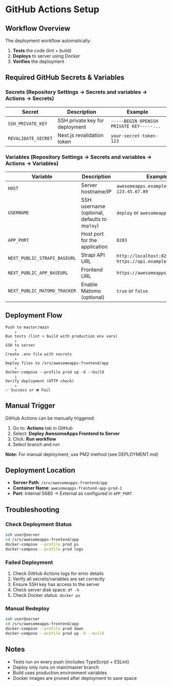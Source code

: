 # GitHub Actions Setup

## Workflow Overview

The deployment workflow automatically:
1. **Tests** the code (lint + build)
2. **Deploys** to server using Docker
3. **Verifies** the deployment

## Required GitHub Secrets & Variables

### Secrets (Repository Settings → Secrets and variables → Actions → Secrets)

| Secret | Description | Example |
|--------|-------------|---------|
| `SSH_PRIVATE_KEY` | SSH private key for deployment | `-----BEGIN OPENSSH PRIVATE KEY-----...` |
| `REVALIDATE_SECRET` | Next.js revalidation token | `your-secret-token-123` |

### Variables (Repository Settings → Secrets and variables → Actions → Variables)

| Variable | Description | Example |
|----------|-------------|---------|
| `HOST` | Server hostname/IP | `awesomeapps.example.com` or `123.45.67.89` |
| `USERNAME` | SSH username (optional, defaults to `deploy`) | `deploy` or `awesomeapps` |
| `APP_PORT` | Host port for the application | `8203` |
| `NEXT_PUBLIC_STRAPI_BASEURL` | Strapi API URL | `http://localhost:8202` or `https://api.example.com` |
| `NEXT_PUBLIC_APP_BASEURL` | Frontend URL | `https://awesomeapps.example.com` |
| `NEXT_PUBLIC_MATOMO_TRACKER` | Enable Matomo (optional) | `true` or `false` |

## Deployment Flow

```
Push to master/main
    ↓
Run tests (lint + build with production env vars)
    ↓
SSH to server
    ↓
Create .env file with secrets
    ↓
Deploy files to /srv/awesomeapps-frontend/app
    ↓
docker-compose --profile prod up -d --build
    ↓
Verify deployment (HTTP check)
    ↓
✅ Success or ❌ Fail
```

## Manual Trigger

GitHub Actions can be manually triggered:

1. Go to: **Actions** tab in GitHub
2. Select: **Deploy AwesomeApps Frontend to Server**
3. Click: **Run workflow**
4. Select branch and run

**Note:** For manual deployment, use PM2 method (see DEPLOYMENT.md)

## Deployment Location

- **Server Path**: `/srv/awesomeapps-frontend/app`
- **Container Name**: `awesomeapps-frontend-app-prod-1`
- **Port**: Internal 5680 → External as configured in `APP_PORT`

## Troubleshooting

### Check Deployment Status
```bash
ssh user@server
cd /srv/awesomeapps-frontend/app
docker-compose --profile prod ps
docker-compose --profile prod logs
```

### Failed Deployment
1. Check GitHub Actions logs for error details
2. Verify all secrets/variables are set correctly  
3. Ensure SSH key has access to the server
4. Check server disk space: `df -h`
5. Check Docker status: `docker ps`

### Manual Redeploy
```bash
ssh user@server
cd /srv/awesomeapps-frontend/app
docker-compose --profile prod down
docker-compose --profile prod up -d --build
```

## Notes

- Tests run on every push (includes TypeScript + ESLint)
- Deploy only runs on main/master branch
- Build uses production environment variables
- Docker images are pruned after deployment to save space

